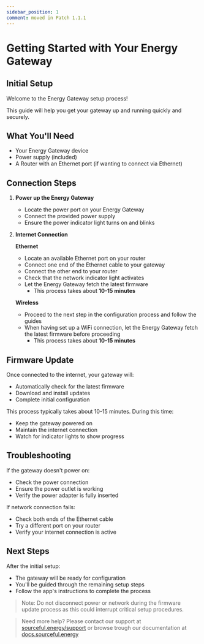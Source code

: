 ```yaml
---
sidebar_position: 1
comment: moved in Patch 1.1.1
---
```


# Getting Started with Your Energy Gateway

## Initial Setup

Welcome to the Energy Gateway setup process! 

This guide will help you get your gateway up and running quickly and securely.

## What You'll Need

- Your Energy Gateway device
- Power supply (included)
- A Router with an Ethernet port (if wanting to connect via Ethernet)

## Connection Steps

1. **Power up the Energy Gateway**
   - Locate the power port on your Energy Gateway
   - Connect the provided power supply
   - Ensure the power indicator light turns on and blinks

2. **Internet Connection**

   **Ethernet**
   - Locate an available Ethernet port on your router
   - Connect one end of the Ethernet cable to your gateway
   - Connect the other end to your router
   - Check that the network indicator light activates
   - Let the Energy Gateway fetch the latest firmware
      - This process takes about **10-15 minutes**

   **Wireless**
   - Proceed to the next step in the configuration process and follow the guides
   - When having set up a WiFi connection, let the Energy Gateway fetch the latest firmware before proceeding 
      - This process takes about **10-15 minutes**


## Firmware Update

Once connected to the internet, your gateway will:
- Automatically check for the latest firmware
- Download and install updates
- Complete initial configuration

This process typically takes about 10-15 minutes. During this time:
- Keep the gateway powered on
- Maintain the internet connection
- Watch for indicator lights to show progress

## Troubleshooting

If the gateway doesn't power on:
- Check the power connection
- Ensure the power outlet is working
- Verify the power adapter is fully inserted

If network connection fails:
- Check both ends of the Ethernet cable
- Try a different port on your router
- Verify your internet connection is active

## Next Steps

After the initial setup:
- The gateway will be ready for configuration
- You'll be guided through the remaining setup steps
- Follow the app's instructions to complete the process

> Note: Do not disconnect power or network during the firmware update process as this could interrupt critical setup procedures.

> Need more help? Please contact our support at [sourceful.energy/support](https://sourceful.energy/support) or browse trough our documentation at [docs.sourceful.energy](https://docs.sourceful.energy)